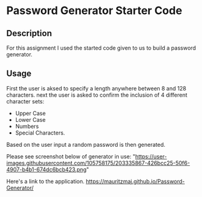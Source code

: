 # Password Generator Starter Code


## Description

For this assignment I used the started code given to us  to build a password generator. 

## Usage

First the user is aksed to specify a length anywhere between 8 and 128 characters.
next the user is asked to confirm the inclusion of 4 different character sets:

- Upper Case
- Lower Case
- Numbers
- Special Characters.

Based on the user input a random password is then generated.

Please see screenshot below of generator in use:
"https://user-images.githubusercontent.com/105758175/203335867-426bcc25-50f6-4907-b4b1-674dc6bcb423.png"


Here's a link to the application.
https://mauritzmaj.github.io/Password-Generator/

